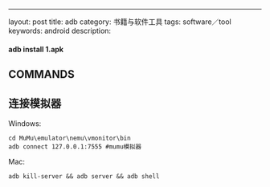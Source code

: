 ---
layout: post
title: adb
category: 书籍与软件工具
tags: software／tool
keywords: android
description: 

#### adb install 1.apk

## COMMANDS

## 连接模拟器

Windows:
```
cd MuMu\emulator\nemu\vmonitor\bin
adb connect 127.0.0.1:7555 #mumu模拟器
```

Mac:
```
adb kill-server && adb server && adb shell
```